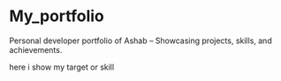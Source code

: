 # My_portfolio
 Personal developer portfolio of Ashab – Showcasing projects, skills, and achievements. 

here i show my target or skill
